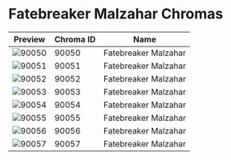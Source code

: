 # Fatebreaker Malzahar Chromas

| Preview | Chroma ID | Name |
|---------|-----------|------|
| ![90050](https://raw.communitydragon.org/latest/plugins/rcp-be-lol-game-data/global/default/v1/champion-chroma-images/90/90050.png) | 90050 | Fatebreaker Malzahar |
| ![90051](https://raw.communitydragon.org/latest/plugins/rcp-be-lol-game-data/global/default/v1/champion-chroma-images/90/90051.png) | 90051 | Fatebreaker Malzahar |
| ![90052](https://raw.communitydragon.org/latest/plugins/rcp-be-lol-game-data/global/default/v1/champion-chroma-images/90/90052.png) | 90052 | Fatebreaker Malzahar |
| ![90053](https://raw.communitydragon.org/latest/plugins/rcp-be-lol-game-data/global/default/v1/champion-chroma-images/90/90053.png) | 90053 | Fatebreaker Malzahar |
| ![90054](https://raw.communitydragon.org/latest/plugins/rcp-be-lol-game-data/global/default/v1/champion-chroma-images/90/90054.png) | 90054 | Fatebreaker Malzahar |
| ![90055](https://raw.communitydragon.org/latest/plugins/rcp-be-lol-game-data/global/default/v1/champion-chroma-images/90/90055.png) | 90055 | Fatebreaker Malzahar |
| ![90056](https://raw.communitydragon.org/latest/plugins/rcp-be-lol-game-data/global/default/v1/champion-chroma-images/90/90056.png) | 90056 | Fatebreaker Malzahar |
| ![90057](https://raw.communitydragon.org/latest/plugins/rcp-be-lol-game-data/global/default/v1/champion-chroma-images/90/90057.png) | 90057 | Fatebreaker Malzahar |